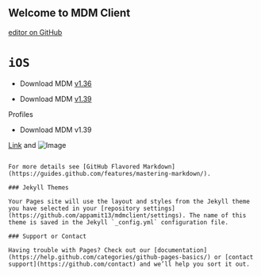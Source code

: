 ## Welcome to MDM Client

[editor on GitHub](https://github.com/appamit13/mdmclient/edit/master/index.md)

# `iOS`

- Download MDM [v1.36](https://github.com/appamit13/mdmclient/edit/master/index.md)

- Download MDM [v1.39](https://github.com/appamit13/mdmclient/edit/master/index.md)

Profiles
- Download MDM v1.39

[Link](url) and ![Image](src)
```

For more details see [GitHub Flavored Markdown](https://guides.github.com/features/mastering-markdown/).

### Jekyll Themes

Your Pages site will use the layout and styles from the Jekyll theme you have selected in your [repository settings](https://github.com/appamit13/mdmclient/settings). The name of this theme is saved in the Jekyll `_config.yml` configuration file.

### Support or Contact

Having trouble with Pages? Check out our [documentation](https://help.github.com/categories/github-pages-basics/) or [contact support](https://github.com/contact) and we’ll help you sort it out.
